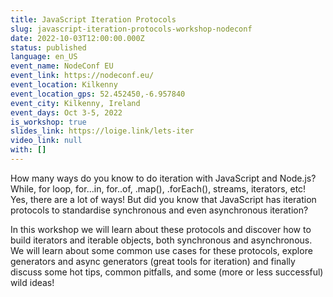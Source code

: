 ```yaml
---
title: JavaScript Iteration Protocols
slug: javascript-iteration-protocols-workshop-nodeconf
date: 2022-10-03T12:00:00.000Z
status: published
language: en_US
event_name: NodeConf EU
event_link: https://nodeconf.eu/
event_location: Kilkenny
event_location_gps: 52.452450,-6.957840
event_city: Kilkenny, Ireland
event_days: Oct 3-5, 2022
is_workshop: true
slides_link: https://loige.link/lets-iter
video_link: null
with: []
---
```


How many ways do you know to do iteration with JavaScript and Node.js?
While, for loop, for...in, for..of, .map(), .forEach(), streams, iterators, etc! Yes, there are a lot of ways! But did you know that JavaScript has iteration protocols to standardise synchronous and even asynchronous iteration?

In this workshop we will learn about these protocols and discover how to build iterators and iterable objects, both synchronous and asynchronous. We will learn about some common use cases for these protocols, explore generators and async generators (great tools for iteration) and finally discuss some hot tips, common pitfalls, and some (more or less successful) wild ideas!
